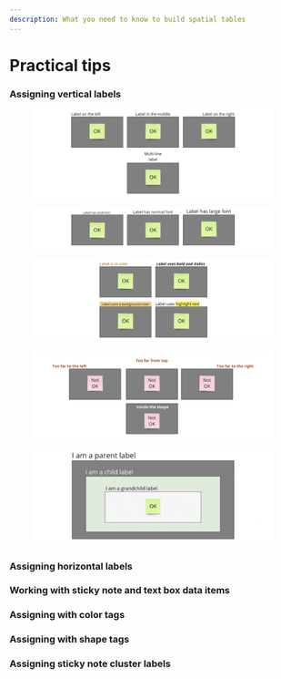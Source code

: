 ```yaml
---
description: What you need to know to build spatial tables
---
```


# Practical tips

### Assigning vertical labels

<figure><img src="../.gitbook/assets/VisualData_tips_verticalLeftRight_01 (1).png" alt=""><figcaption></figcaption></figure>

<figure><img src="../.gitbook/assets/VisualData_tips_verticalFontSize_01 (2).png" alt=""><figcaption></figcaption></figure>

<figure><img src="../.gitbook/assets/VisualData_tips_verticalDiffLabels_01.png" alt=""><figcaption></figcaption></figure>

<figure><img src="../.gitbook/assets/VisualData_tips_verticalNotOK_01.png" alt=""><figcaption></figcaption></figure>

<figure><img src="../.gitbook/assets/VisualData_tips_nesting_01.png" alt=""><figcaption></figcaption></figure>

### Assigning horizontal labels

### Working with sticky note and text box data items

### Assigning with color tags

### Assigning with shape tags

### Assigning sticky note cluster labels
